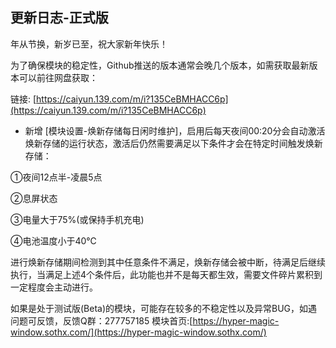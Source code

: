 ## 更新日志-正式版

年从节换，新岁已至，祝大家新年快乐！

为了确保模块的稳定性，Github推送的版本通常会晚几个版本，如需获取最新版本可以前往网盘获取：

链接: [https://caiyun.139.com/m/i?135CeBMHACC6p](https://caiyun.139.com/m/i?135CeBMHACC6p)

- 新增 [模块设置-焕新存储每日闲时维护]，启用后每天夜间00:20分会自动激活焕新存储的运行状态，激活后仍然需要满足以下条件才会在特定时间触发焕新存储：

①夜间12点半-凌晨5点

②息屏状态

③电量大于75%(或保持手机充电)

④电池温度小于40℃

进行焕新存储期间检测到其中任意条件不满足，焕新存储会被中断，待满足后继续执行，当满足上述4个条件后，此功能也并不是每天都生效，需要文件碎片累积到一定程度会主动进行。

如果是处于测试版(Beta)的模块，可能存在较多的不稳定性以及异常BUG，如遇问题可反馈，反馈Q群：277757185
模块首页:[https://hyper-magic-window.sothx.com/](https://hyper-magic-window.sothx.com/)